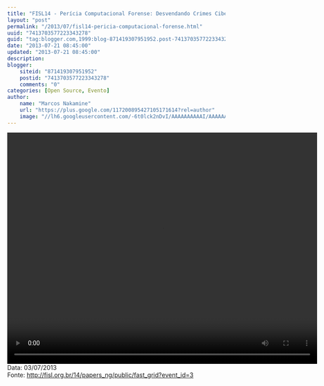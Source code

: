 ```yaml
---
title: "FISL14 - Perícia Computacional Forense: Desvendando Crimes Cibernéticos"
layout: "post"
permalink: "/2013/07/fisl14-pericia-computacional-forense.html"
uuid: "7413703577223343278"
guid: "tag:blogger.com,1999:blog-871419307951952.post-7413703577223343278"
date: "2013-07-21 08:45:00"
updated: "2013-07-21 08:45:00"
description: 
blogger:
    siteid: "871419307951952"
    postid: "7413703577223343278"
    comments: "0"
categories: [Open Source, Evento]
author: 
    name: "Marcos Nakamine"
    url: "https://plus.google.com/117200895427105171614?rel=author"
    image: "//lh6.googleusercontent.com/-6t0lck2nDvI/AAAAAAAAAAI/AAAAAAAAOBw/_9ON3AiIr48/s32-c/photo.jpg"
---
```


<div class="css-full-post-content js-full-post-content">
<video controls="" height="535" width="716">  <source src="http://hemingway.softwarelivre.org/fisl14/high/41b/sala41b-high-201307031404.ogg" type="video/ogg"></source>  Your browser does not support the video tag. </video>Data: 03/07/2013<br>Fonte: <a href="http://fisl.org.br/14/papers_ng/public/fast_grid?event_id=3">http://fisl.org.br/14/papers_ng/public/fast_grid?event_id=3</a>
</div>